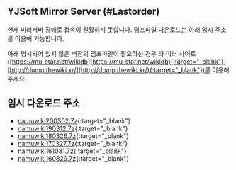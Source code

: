 ## YJSoft Mirror Server (#Lastorder)
현재 미러서버 장애로 접속이 원활하지 못합니다. 덤프파일 다운로드는 아래 임시 주소를 이용해 가능합니다.

아래 명시되어 있지 않은 버전의 덤프파일이 필요하신 경우 타 미러 사이트([https://mu-star.net/wikidb](https://mu-star.net/wikidb){:target="_blank"}, [http://dump.thewiki.kr/](http://dump.thewiki.kr/){:target="_blank"})를 이용해 주세요.

## 임시 다운로드 주소
- [namuwiki200302.7z](https://dl.yjsoft.xyz/KVsfmH){:target="_blank"}
- [namuwiki190312.7z](https://dl.yjsoft.xyz/WyVPzf){:target="_blank"}
- [namuwiki180326.7z](https://dl.yjsoft.xyz/stdIOl){:target="_blank"}
- [namuwiki170327.7z](https://dl.yjsoft.xyz/BJMX6I){:target="_blank"}
- [namuwiki161031.7z](https://dl.yjsoft.xyz/rg5CkY){:target="_blank"}
- [namuwiki160829.7z](https://dl.yjsoft.xyz/z8qzW8){:target="_blank"}
